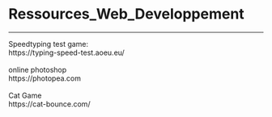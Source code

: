 # Ressources_Web_Developpement
<hr>
Speedtyping test game:<br>
https://typing-speed-test.aoeu.eu/<br>
<br>
online photoshop<br>
https://photopea.com<br>
<br>
Cat Game<br>
https://cat-bounce.com/<br>
<br>
